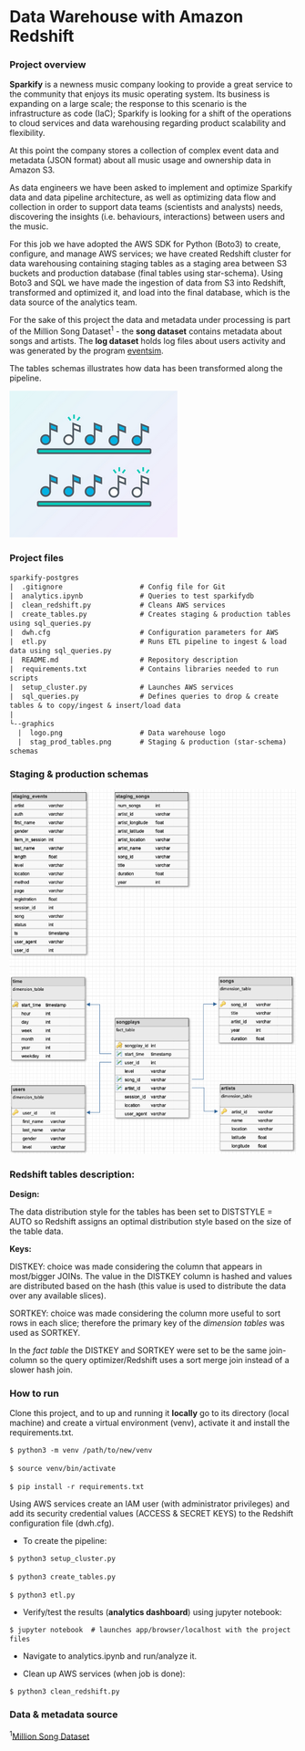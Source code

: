 # Data Warehouse with Amazon Redshift
### Project overview
**Sparkify** is a newness music company looking to provide a great service to the community that enjoys its music 
operating system. Its business is expanding on a large scale; the response to this scenario is the infrastructure as 
code (IaC); Sparkify is looking for a shift of the operations to cloud services and data warehousing regarding 
product scalability and flexibility. 

At this point the company stores a collection of complex event data and metadata (JSON format) about all music usage and 
ownership data in Amazon S3.

As data engineers we have been asked to implement and optimize Sparkify data and data pipeline architecture, 
as well as optimizing data flow and collection in order to support data teams (scientists and analysts) needs, 
discovering the insights (i.e. behaviours, interactions) between users and the music.

For this job we have adopted the AWS SDK for Python (Boto3) to create, configure, and manage AWS services; 
we have created Redshift cluster for data warehousing containing staging tables as a staging area between S3 buckets 
and production database (final tables using star-schema). Using Boto3 and SQL we have made the ingestion of data from 
S3 into Redshift, transformed and optimized it, and load into the final database, which is the data source of the 
analytics team.

For the sake of this project the data and metadata under processing is part of the Million Song Dataset<sup>1</sup> - 
the **song dataset** contains metadata about songs and artists. The **log dataset** holds log files about users 
activity and was generated by the program [eventsim](https://github.com/Interana/eventsim).

The tables schemas illustrates how data has been transformed along the pipeline. 

![Logo](https://github.com/abreufreire/sparkify-redshift/blob/master/graphics/logo.png)


### Project files
```
sparkify-postgres
|  .gitignore                   # Config file for Git
|  analytics.ipynb              # Queries to test sparkifydb
|  clean_redshift.py            # Cleans AWS services
|  create_tables.py             # Creates staging & production tables using sql_queries.py
|  dwh.cfg                      # Configuration parameters for AWS
|  etl.py                       # Runs ETL pipeline to ingest & load data using sql_queries.py
|  README.md                    # Repository description
|  requirements.txt             # Contains libraries needed to run scripts
|  setup_cluster.py             # Launches AWS services
|  sql_queries.py               # Defines queries to drop & create tables & to copy/ingest & insert/load data
|
└--graphics
  |  logo.png                   # Data warehouse logo
  |  stag_prod_tables.png       # Staging & production (star-schema) schemas
```


### Staging & production schemas
![Schema](https://github.com/abreufreire/sparkify-redshift/blob/master/graphics/stag_prod_tables.png)


### Redshift tables description:
**Design:** 

The data distribution style for the tables has been set to DISTSTYLE = AUTO so Redshift assigns an optimal 
distribution style based on the size of the table data.

**Keys:** 

DISTKEY: choice was made considering the column that appears in most/bigger JOINs. The value in the DISTKEY column 
is hashed and values are distributed based on the hash (this value is used to distribute the data over any available 
slices). 

SORTKEY: choice was made considering the column more useful to sort rows in each slice; therefore the primary key of 
the *dimension tables* was used as SORTKEY. 

In the *fact table* the DISTKEY and SORTKEY were set to be the same join-column so the query optimizer/Redshift uses 
a sort merge join instead of a slower hash join.


### How to run
Clone this project, and to up and running it **locally** go to its directory (local machine) and create a virtual 
environment (venv), activate it and install the requirements.txt.

```
$ python3 -m venv /path/to/new/venv

$ source venv/bin/activate

$ pip install -r requirements.txt
```

Using AWS services create an IAM user (with administrator privileges) and add its security credential values (ACCESS & 
SECRET KEYS) to the Redshift configuration file (dwh.cfg).

- To create the pipeline:

```
$ python3 setup_cluster.py

$ python3 create_tables.py

$ python3 etl.py
```

- Verify/test the results (**analytics dashboard**) using jupyter notebook:

```
$ jupyter notebook  # launches app/browser/localhost with the project files
```

- Navigate to analytics.ipynb and run/analyze it.

- Clean up AWS services (when job is done):

```
$ python3 clean_redshift.py
```

### Data & metadata source 
<sup>1</sup>[Million Song Dataset](http://millionsongdataset.com/)
